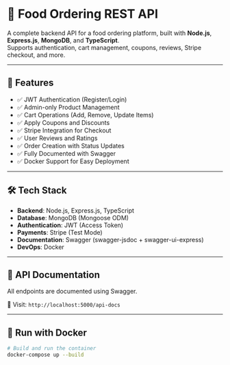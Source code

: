 # 🍔 Food Ordering REST API

A complete backend API for a food ordering platform, built with **Node.js**, **Express.js**, **MongoDB**, and **TypeScript**.  
Supports authentication, cart management, coupons, reviews, Stripe checkout, and more.

---

## 🚀 Features

- ✅ JWT Authentication (Register/Login)
- ✅ Admin-only Product Management
- ✅ Cart Operations (Add, Remove, Update Items)
- ✅ Apply Coupons and Discounts
- ✅ Stripe Integration for Checkout
- ✅ User Reviews and Ratings
- ✅ Order Creation with Status Updates
- ✅ Fully Documented with Swagger
- ✅ Docker Support for Easy Deployment

---

## 🛠 Tech Stack

- **Backend**: Node.js, Express.js, TypeScript
- **Database**: MongoDB (Mongoose ODM)
- **Authentication**: JWT (Access Token)
- **Payments**: Stripe (Test Mode)
- **Documentation**: Swagger (swagger-jsdoc + swagger-ui-express)
- **DevOps**: Docker

---

## 📄 API Documentation

All endpoints are documented using Swagger.

🧪 Visit: `http://localhost:5000/api-docs`

---

## 🐳 Run with Docker

```bash
# Build and run the container
docker-compose up --build


